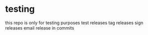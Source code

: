 # testing
this repo is only for testing purposes
test releases
tag releases
sign releases
email
release in commits